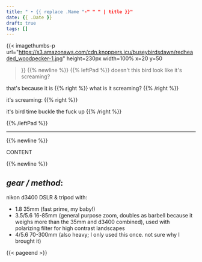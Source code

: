 ```yaml
---
title: " • {{ replace .Name "-" " " | title }}"
date: {{ .Date }}
draft: true
tags: []
---
```



{{<
    imagethumbs-p
    url="https://s3.amazonaws.com/cdn.knoppers.icu/buseybirdsdawn/redheaded_woodpecker-1.jpg"
    height=230px
    width=100%
    x=20
    y=50
>}}
{{% newline %}}
{{% leftPad %}}
doesn't this bird look like it's screaming?

that's because it is
{{% right %}}
what is it screaming?
{{% /right %}}

it's screaming:
{{% right %}}


it's bird time buckle the fuck up
{{% /right %}}

{{% /leftPad %}}

---
{{% newline %}}

CONTENT

{{% newline %}}

## *gear / method*:
nikon d3400 DSLR & tripod with:
  - 1.8 35mm (fast prime, my baby!)
  - 3.5/5.6 16-85mm (general purpose zoom, doubles as barbell because it weighs more than the 35mm and d3400 combined), used with polarizing filter for high contrast landscapes
  - 4/5.6 70-300mm (also heavy; I only used this once. not sure why I brought it)

{{< pageend >}}
